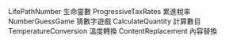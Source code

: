  LifePathNumber 生命靈數
 ProgressiveTaxRates 累進稅率
 NumberGuessGame 猜數字遊戲
 CalculateQuantity 計算數目
 TemperatureConversion 溫度轉換
 ContentReplacement 內容替換

